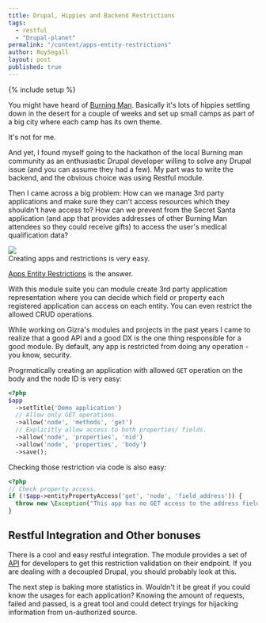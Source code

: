 ```yaml
---
title: Drupal, Hippies and Backend Restrictions
tags:
  - restful
  - "Drupal-planet"
permalink: "/content/apps-entity-restrictions"
author: RoySegall
layout: post
published: true
---
```


{% include setup %}

You might have heard of [Burning Man](http://burningman.org/). Basically it's lots of hippies settling down in the desert for a couple of weeks and set up small camps as part of a big city where
each camp has its own theme.

It's not for me.

And yet, I found myself going to the hackathon of the local Burning man community
as an enthusiastic Drupal developer willing to solve any Drupal issue (and you can assume they had a few). My part was to write the backend, and the obvious choice was using Restful module.

Then I came across a big problem: How can we manage 3rd party applications and make
sure they can't access resources which they shouldn't have access to?
How can we prevent from the Secret Santa application (and app that provides addresses of other
Burning Man attendees so they could receive gifts) to access the user's medical
qualification data?

<div class="thumbnail">
  <img src="{{BASE_PATH}}/assets/images/posts/apps-entity-restrictions/aer.gif">
  <div class="caption">Creating apps and restrictions is very easy.</div>
</div>

[Apps Entity Restrictions](https://github.com/RoySegall/apps_entity_restrictions) is the answer.

<!-- more -->

With this module suite you can module create 3rd party application representation where you can decide which field or property each
registered application can access on each entity. You can even restrict the allowed CRUD operations.

While working on Gizra's modules and projects in the past years I came to realize that a good API and a good DX is the one thing responsible for a good module. By default, any app is restricted from doing any operation - you know, security.

Progrmatically creating an application with allowed `GET` operation on the body and the node ID is very easy:

```php
<?php
$app
  ->setTitle('Demo application')
  // Allow only GET operations.
  ->allow('node', 'methods', 'get')
  // Explicitly allow access to both properties/ fields.
  ->allow('node', 'properties', 'nid')
  ->allow('node', 'properties', 'body')
  ->save();
```

Checking those restriction via code is also easy:

```php
<?php
// Check property access.
if (!$app->entityPropertyAccess('get', 'node', 'field_address')) {
  throw new \Exception("This app has no GET access to the address field.");
}
```

## Restful Integration and Other bonuses

There is a cool and easy restful integration. The module provides a set of
[API](https://github.com/RoySegall/apps_entity_restrictions#restful-integration)
for developers to get this restriction validation on their endpoint. If you are dealing with a decoupled Drupal, you should probably look at this.

The next step is baking more statistics in. Wouldn't it be great if you could know the usages for each
application? Knowing the amount of requests, failed and passed, is a great tool
and could detect tryings for hijacking information from un-authorized source.
